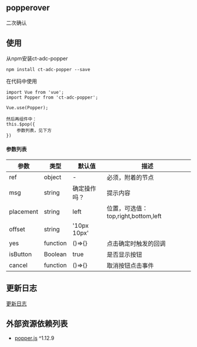 ## popperover

二次确认

## 使用

从npm安装ct-adc-popper

```
npm install ct-adc-popper --save
```
在代码中使用

```
import Vue from 'vue';
import Popper from 'ct-adc-popper';

Vue.use(Popper);

然后再组件中：
this.$pop({
    参数列表，见下方
})
```

#### 参数列表

参数 |  类型 | 默认值  | 描述 
--- |  --- | --- | ---- 
ref | object | - | 必须，附着的节点
msg |string | 确定操作吗？ | 提示内容 
placement |string | left | 位置，可选值：top,right,bottom,left 
offset |  string | '10px 10px' |  | 向附着节点（ref）的偏移量
yes | function | ()=>{} | 点击确定时触发的回调
isButton | Boolean | true    | 是否显示按钮                       |
cancel | function | ()=>{}  | 取消按钮点击事件 

## 更新日志

[更新日志](https://github.com/ct-adc/adc-popperover/blob/master/CHANGELOG.md)

## 外部资源依赖列表

- [popper.js](https://github.com/FezVrasta/popper.js) ^1.12.9

